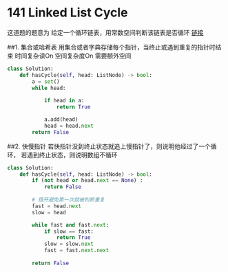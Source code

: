 # 141 Linked List Cycle
这道题的题意为 给定一个循环链表，用常数空间判断该链表是否循环
[链接](https://leetcode-cn.com/problems/linked-list-cycle/solution/)

##1. 集合或哈希表
用集合或者字典存储每个指针，当终止或遇到重复的指针时结束
时间复杂读On  空间复杂度On
需要额外空间
```python
class Solution:
    def hasCycle(self, head: ListNode) -> bool:
        a = set() 
        while head:
            
            if head in a:
                return True

            a.add(head)
            head = head.next
        return False
```

##2.  快慢指针
若快指针没到终止状态就追上慢指针了，则说明他经过了一个循环，
若遇到终止状态，则说明数组不循环
```python
class Solution:
    def hasCycle(self, head: ListNode) -> bool:
        if (not head or head.next == None) :
            return False
        
        # 错开避免第一次就被判断重复
        fast = head.next
        slow = head

        while fast and fast.next:
            if slow == fast:
                return True
            slow = slow.next
            fast = fast.next.next
        
        return False

```